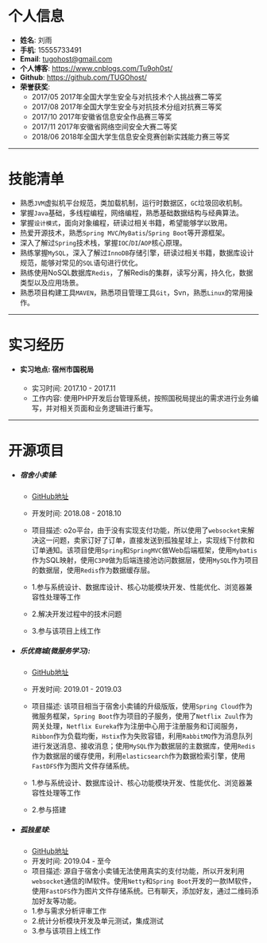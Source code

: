 # 个人信息
 - **姓名**: 刘雨
 - **手机**: 15555733491
 - **Email**: tugohost@gmail.com
 - **个人博客**: https://www.cnblogs.com/Tu9oh0st/
 - **Github**: https://github.com/TUGOhost/
 - **荣誉获奖**: 
   - 2017/05 2017年全国大学生安全与对抗技术个人挑战赛二等奖
   - 2017/08 2017年全国大学生安全与对抗技术分组对抗赛三等奖
   - 2017/10 2017年安徽省信息安全作品赛三等奖
   - 2017/11 2017年安徽省网络空间安全大赛二等奖
   - 2018/06 2018年全国大学生信息安全竞赛创新实践能力赛三等奖  
---
# 技能清单
- 熟悉`JVM`虚拟机平台规范，类加载机制，运行时数据区，`GC`垃圾回收机制。
- 掌握`Java`基础，多线程编程，网络编程，熟悉基础数据结构与经典算法。
- 掌握`设计模式`，面向对象编程，研读过相关书籍，希望能够学以致用。
- 热爱开源技术，熟悉`Spring MVC`/`MyBatis`/`Spring Boot`等开源框架。
- 深入了解过`Spring`技术栈，掌握`IOC`/`DI`/`AOP`核心原理。
- 熟练掌握`MySQL`，深入了解过`InnoDB`存储引擎，研读过相关书籍，数据库设计规范，能够对常见的`SQL`语句进行优化。
- 熟练使用NoSQL数据库`Redis`，了解Redis的集群，读写分离，持久化，数据类型以及应用场景。
- 熟悉项目构建工具`MAVEN`，熟悉项目管理工具`Git`，Svn，熟悉`Linux`的常用操作。
---
# 实习经历
 - #### 实习地点: 宿州市国税局
    - 实习时间: 2017.10 - 2017.11
    - 工作内容: 使用PHP开发后台管理系统，按照国税局提出的需求进行业务编写，并对相关页面和业务逻辑进行重写。
---
# 开源项目
 - ##### 宿舍小卖铺:
   - [GitHub地址](https://github.com/TUGOhost/DormitorySho)
   - 开发时间: 2018.08 - 2018.10

   - 项目描述: o2o平台，由于没有实现支付功能，所以使用了`websocket`来解决这一问题，卖家订好了订单，直接发送到孤独星球上，实现线下付款和订单通知。该项目使用`Spring`和`SpringMVC`做Web后端框架，使用`Mybatis`作为SQL映射，使用`C3P0`做为后端连接池访问数据层，使用`MySQL`作为项目的数据层，使用`Redis`作为数据缓存层。

   - 1.参与系统设计、数据库设计、核心功能模块开发、性能优化、浏览器兼容性处理等工作
   - 2.解决开发过程中的技术问题
   - 3.参与该项目上线工作

- ##### 乐优商城(微服务学习):
  - [GitHub地址](https://github.com/TUGOhost/leyou)
  - 开发时间: 2019.01 - 2019.03
  - 项目描述: 该项目相当于宿舍小卖铺的升级版版，使用`Spring Cloud`作为微服务框架，`Spring Boot`作为项目的子服务，使用了`Netflix Zuul`作为网关处理，`Netflix Eureka`作为注册中心用于注册服务和订阅服务，`Ribbon`作为负载均衡，`Hstix`作为失败容错，利用`RabbitMQ`作为消息队列进行发送消息、接收消息；使用`MySQL`作为数据层的主数据库，使用`Redis`作为数据层的缓存使用，利用`elasticsearch`作为数据检索引擎，使用`FastDFS`作为图片文件存储系统。

  - 1.参与系统设计、数据库设计、核心功能模块开发、性能优化、浏览器兼容性处理等工作
  - 2.参与搭建
- ##### 孤独星球:
  - [GitHub地址](https://github.com/TUGOhost/LonelyPlanet)
  - 开发时间: 2019.04 - 至今
  - 项目描述: 源自于宿舍小卖铺无法使用真实的支付功能，所以开发利用`websocket`通信的IM软件。使用`Netty`和`Spring Boot`开发的一款IM软件，使用`FastDFS`作为图片文件存储系统。已有聊天，添加好友，通过二维码添加好友等功能。
  - 1.参与需求分析评审工作
  - 2.统计分析模块开发及单元测试，集成测试
  - 3.参与该项目上线工作